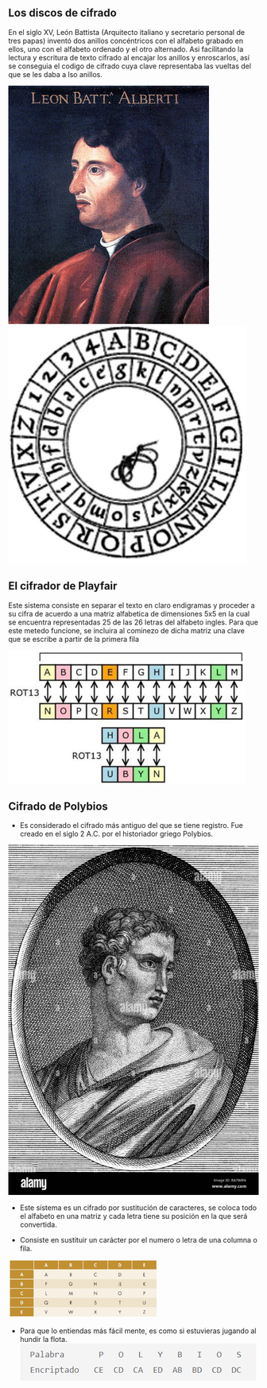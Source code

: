## Los discos de cifrado
En el siglo XV, León Battista (Arquitecto italiano y secretario personal de tres papas) inventó dos anillos concéntricos con el alfabeto grabado en ellos, uno con el alfabeto ordenado y el otro alternado. Asi facilitando la lectura y escritura de texto cifrado al encajar los anillos y enroscarlos, así se conseguia el codigo de cifrado cuya clave representaba las vueltas del que se les daba a lso anillos.

![image](Leon.jpg) ![iamge](anillos.jfif)

## El cifrador de Playfair

Este sistema consiste en separar el texto en claro endigramas y proceder a su cifra de acuerdo a una matriz alfabetica de dimensiones 5x5 en la cual se encuentra representadas 25 de las 26 letras del alfabeto ingles. Para que este metedo funcione, se incluira al cominezo de dicha matriz una clave que se escribe a partir de la primera fila 

![image](imagen1.jpg)


## Cifrado de Polybios
* Es considerado el cifrado más antiguo del que se tiene registro. Fue creado en el siglo 2 A.C. por el historiador griego Polybios.


![image](fotopolybios.jpg)

* Este sistema es un cifrado por sustitución de caracteres, se coloca todo el alfabeto en una matriz y cada letra tiene su posición en la que será convertida.


* Consiste en sustituir un carácter por el numero o letra de una columna o fila.


![image](polybios.jpg)

* Para que lo entiendas más fácil mente, es como si estuvieras jugando al hundir la flota.
![image](ejemplopobylios.PNG)
